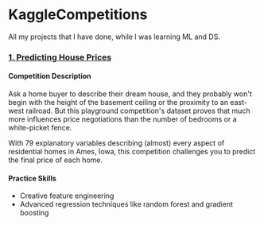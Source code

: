 # KaggleCompetitions

All my projects that I have done, while I was learning ML and DS.

### [1. Predicting House Prices](https://www.kaggle.com/c/house-prices-advanced-regression-techniques)
#### Competition Description
Ask a home buyer to describe their dream house, and they probably won't begin with the height of the basement ceiling or the proximity to an east-west railroad. But this playground competition's dataset proves that much more influences price negotiations than the number of bedrooms or a white-picket fence.

With 79 explanatory variables describing (almost) every aspect of residential homes in Ames, Iowa, this competition challenges you to predict the final price of each home.

#### Practice Skills
* Creative feature engineering 
* Advanced regression techniques like random forest and gradient boosting


